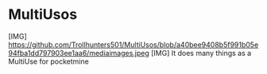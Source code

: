 # MultiUsos
[IMG] https://github.com/Trollhunters501/MultiUsos/blob/a40bee9408b5f991b05e94fba1dd797903ee1aa6/mediaimages.jpeg [IMG]
It does many things as a MultiUse for pocketmine
